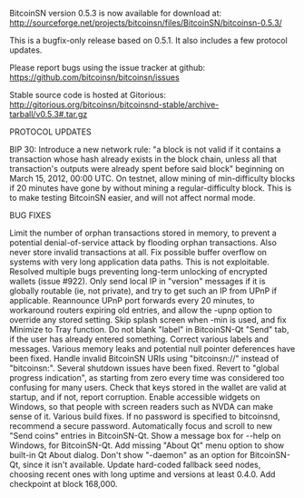 BitcoinSN version 0.5.3 is now available for download at:
http://sourceforge.net/projects/bitcoinsn/files/BitcoinSN/bitcoinsn-0.5.3/

This is a bugfix-only release based on 0.5.1.
It also includes a few protocol updates.

Please report bugs using the issue tracker at github:
https://github.com/bitcoinsn/bitcoinsn/issues

Stable source code is hosted at Gitorious:
http://gitorious.org/bitcoinsn/bitcoinsnd-stable/archive-tarball/v0.5.3#.tar.gz

PROTOCOL UPDATES

BIP 30: Introduce a new network rule: "a block is not valid if it contains a transaction whose hash already exists in the block chain, unless all that transaction's outputs were already spent before said block" beginning on March 15, 2012, 00:00 UTC.
On testnet, allow mining of min-difficulty blocks if 20 minutes have gone by without mining a regular-difficulty block. This is to make testing BitcoinSN easier, and will not affect normal mode.

BUG FIXES

Limit the number of orphan transactions stored in memory, to prevent a potential denial-of-service attack by flooding orphan transactions. Also never store invalid transactions at all.
Fix possible buffer overflow on systems with very long application data paths. This is not exploitable.
Resolved multiple bugs preventing long-term unlocking of encrypted wallets
(issue #922).
Only send local IP in "version" messages if it is globally routable (ie, not private), and try to get such an IP from UPnP if applicable.
Reannounce UPnP port forwards every 20 minutes, to workaround routers expiring old entries, and allow the -upnp option to override any stored setting.
Skip splash screen when -min is used, and fix Minimize to Tray function.
Do not blank "label" in BitcoinSN-Qt "Send" tab, if the user has already entered something.
Correct various labels and messages.
Various memory leaks and potential null pointer deferences have been fixed.
Handle invalid BitcoinSN URIs using "bitcoinsn://" instead of "bitcoinsn:".
Several shutdown issues have been fixed.
Revert to "global progress indication", as starting from zero every time was considered too confusing for many users.
Check that keys stored in the wallet are valid at startup, and if not, report corruption.
Enable accessible widgets on Windows, so that people with screen readers such as NVDA can make sense of it.
Various build fixes.
If no password is specified to bitcoinsnd, recommend a secure password.
Automatically focus and scroll to new "Send coins" entries in BitcoinSN-Qt.
Show a message box for --help on Windows, for BitcoinSN-Qt.
Add missing "About Qt" menu option to show built-in Qt About dialog.
Don't show "-daemon" as an option for BitcoinSN-Qt, since it isn't available.
Update hard-coded fallback seed nodes, choosing recent ones with long uptime and versions at least 0.4.0.
Add checkpoint at block 168,000.
